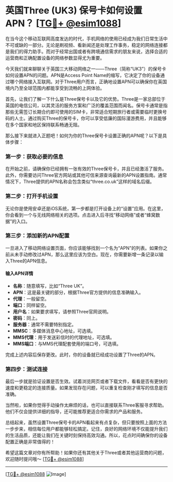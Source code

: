 # 英国Three (UK3) 保号卡如何设置APN？ [[TG💪+ @esim1088](https://t.me/s/esim1088)]

在当今这个移动互联网高度发达的时代，手机网络的使用已经成为我们日常生活中不可或缺的一部分。无论是刷视频、看新闻还是处理工作事务，稳定的网络连接都是我们的得力助手。而对于经常出国或者有跨境通信需求的朋友来说，选择合适的运营商和正确配置设备的网络参数显得尤为重要。

今天我们就来聊聊关于英国三大移动网络之一——Three（简称“UK3”）的保号卡如何设置APN的问题。APN是Access Point Name的缩写，它决定了你的设备通过哪个网络接入互联网。对于Three用户而言，正确地设置APN可以确保你在英国境内乃至全球范围内都能享受到流畅的上网体验。

首先，让我们了解一下什么是Three保号卡以及它的优势。Three是一家总部位于英国的电信公司，以其灵活的服务方案和广泛的覆盖范围而闻名。保号卡通常是指那些无需签订长期合约即可使用的SIM卡，非常适合短期旅行者或需要临时更换号码的人士。通过购买Three的保号卡，你可以享受低廉的国际漫游费用，并且能够在多个国家和地区保持联系畅通无阻。

那么接下来就进入正题吧！如何为你的Three保号卡设置正确的APN呢？以下是具体步骤：

### 第一步：获取必要的信息
在开始之前，请确保你已经拥有一张有效的Three保号卡，并且已经激活了服务。此外，你需要访问Three官方网站或其他可信来源查询最新的APN设置指南。通常情况下，Three提供的APN名称会包含类似“three.co.uk”这样的域名后缀。

### 第二步：打开手机设置
无论你是使用安卓还是iOS系统，第一步都是打开设备上的“设置”应用。在这里，你会看到一个与无线网络相关的选项。点击进入后寻找“移动网络”或者“蜂窝数据”的入口。

### 第三步：添加新的APN配置
一旦进入了移动网络设置页面，你应该能够找到一个名为“APN”的列表。如果你之前从未手动修改过APN，那么这里应该为空白。现在，你需要新增一条记录以输入Three的APN信息。

#### 输入APN详情
- **名称**：随意填写，比如“Three UK”。
- **APN**：这是最关键的部分，根据Three官方提供的信息准确输入。
- **代理**：一般留空。
- **端口**：同样留空。
- **用户名**：如果要求填写，请参照Three官网说明。
- **密码**：同上。
- **服务器**：通常不需要特别指定。
- **MMSC**：多媒体消息中心地址，可选填。
- **MMS代理**：用于发送彩信时的代理地址，可选填。
- **MMS端口**：与MMS代理配套使用的端口号，可选填。

完成上述内容后保存更改。此时，你的设备就已经成功设置了Three的APN。

### 第四步：测试连接
最后一步就是验证设置是否生效。试着浏览网页或者下载文件，看看是否有更快的速度和更稳定的连接质量。如果发现存在问题，可以重复检查刚才填写的信息是否准确。

当然啦，如果你觉得手动操作太麻烦的话，也可以直接联系Three客服寻求帮助。他们不仅会提供详细的指导，还可能推荐更适合你需求的产品和服务。

总结起来，虽然设置Three保号卡的APN看起来有点复杂，但只要按照上面的方法一步步来，相信每位用户都能够轻松搞定。记住，良好的网络环境不仅能提升我们的生活品质，还能让我们在关键时刻保持高效沟通。所以，花点时间确保你的设备配置正确是非常值得的！

希望这篇文章对你有所帮助！如果你还有其他关于Three或者其他运营商的问题，欢迎随时提问哦～ [[TG💪+ @esim1088](https://t.me/s/esim1088)]

---

[[TG💪+ @esim1088](https://t.me/s/esim1088) ![Image](https://i.postimg.cc/4NQfJmqS/Snipaste-2025-05-13-00-14-12.png)]